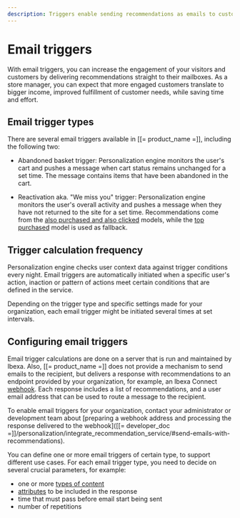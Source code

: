 ```yaml
---
description: Triggers enable sending recommendations as emails to customers.
---
```


# Email triggers

With email triggers, you can increase the engagement of your visitors and customers by delivering recommendations straight to their mailboxes.
As a store manager, you can expect that more engaged customers translate to bigger income, improved fulfillment of customer needs, while saving time and effort.

## Email trigger types

There are several email triggers available in [[= product_name =]], including the following two:

- Abandoned basket trigger: Personalization engine monitors the user's cart and pushes a message when cart status remains unchanged for a set time. The message contains items that have been abandoned in the cart.

- Reactivation aka. "We miss you" trigger: Personalization engine monitors the user's overall activity and pushes a message when they have not returned to the site for a set time. Recommendations come from the [also purchased and also clicked](recommendation_models.md#also-clicked--purchased) models, while the [top purchased](recommendation_models.md#popularity-models) model is used as fallback.

## Trigger calculation frequency

Personalization engine checks user context data against trigger conditions every night.
Email triggers are automatically initiated when a specific user's action, inaction or pattern of actions meet certain conditions that are defined in the service.

Depending on the trigger type and specific settings made for your organization, each email trigger might be initiated several times at set intervals.

## Configuring email triggers

Email trigger calculations are done on a server that is run and maintained by Ibexa. 
Also, [[= product_name =]] does not provide a mechanism to send emails to the recipient, but delivers a response with recommendations to an endpoint provided by your organization, for example, an Ibexa Connect [webhook](https://doc.ibexa.co/projects/connect/en/latest/tools/webhooks/). 
Each response includes a list of recommendations, and a user email address that can be used to route a message to the recipient.

To enable email triggers for your organization, contact your administrator or development team about [preparing a webhook address and processing the response delivered to the webhook]([[= developer_doc =]]/personalization/integrate_recommendation_service/#send-emails-with-recommendations).

You can define one or more email triggers of certain type, to support different use cases.
For each email trigger type, you need to decide on several crucial parameters, for example:

- one or more [types of content](content_types.md)
- [attributes](recommendation_models.md/#nominal-attributes) to be included in the response
- time that must pass before email start being sent
- number of repetitions